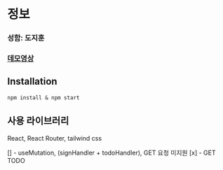 # 정보

### 성함: 도지훈

### [데모영상](https://www.youtube.com/watch?v=9nXQnHhwC_Y)

## Installation

```
npm install & npm start
```

## 사용 라이브러리

React, React Router, tailwind css

[] - useMutation, (signHandler + todoHandler), GET 요청 미지원
[x] - GET TODO
